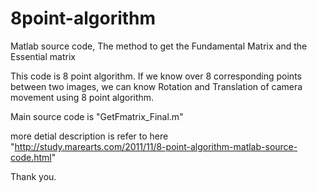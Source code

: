 # 8point-algorithm
Matlab source code, The method to get the Fundamental Matrix and the Essential matrix

This code is 8 point algorithm.
If we know over 8 corresponding points between two images, we can know Rotation and Translation of camera movement using 8 point algorithm.

Main source code is "GetFmatrix_Final.m"

more detial description is refer to here "http://study.marearts.com/2011/11/8-point-algorithm-matlab-source-code.html"

Thank you.
